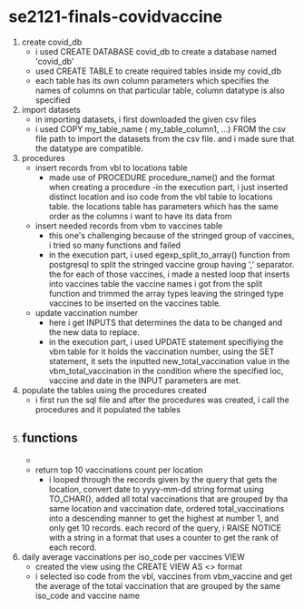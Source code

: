 # se2121-finals-covidvaccine

1. create covid_db
   - i used CREATE DATABASE covid_db to create a database named 'covid_db'
   - used CREATE TABLE to create required tables inside my covid_db
   - each table has its own column parameters which specifies the names of columns on that particular table, column datatype is also specified
2. import datasets
   - in importing datasets, i first downloaded the given csv files
   - i used COPY my_table_name ( my_table_column1, ...) FROM the csv file path to import the datasets from the csv file. and i made sure that the datatype are compatible.
3. procedures
   - insert records from vbl to locations table
     - made use of PROCEDURE procedure_name() and the format when creating a procedure
       -in the execution part, i just inserted distinct location and iso code from the vbl table to locations table. the locations table has parameters which has the same order as the columns i want to have its data from
   - insert needed records from vbm to vaccines table
     - this one's challenging because of the stringed group of vaccines, i tried so many functions and failed
     - in the execution part, i used egexp_split_to_array() function from postgresql to split the stringed vaccine group having ',' separator. the for each of those vaccines, i made a nested loop that inserts into vaccines table the vaccine names i got from the split function and trimmed the array types leaving the stringed type vaccines to be inserted on the vaccines table.
   - update vaccination number
     - here i get INPUTS that determines the data to be changed and the new data to replace.
     - in the execution part, i used UPDATE statement specifiying the vbm table for it holds the vaccination number, using the SET statement, it sets the inputted new_total_vaccination value in the vbm_total_vaccination in the condition where the specified loc, vaccine and date in the INPUT parameters are met.
4. populate the tables using the procedures created
   - i first run the sql file and after the procedures was created, i call the procedures and it populated the tables
5. ## functions
   -
   - return top 10 vaccinations count per location
     - i looped through the records given by the query that gets the location, convert date to yyyy-mm-dd string format using TO_CHAR(), added all total vaccinations that are grouped by tha same location and vaccination date, ordered total_vaccinations into a descending manner to get the highest at number 1, and only get 10 records. each record of the query, i RAISE NOTICE with a string in a format that uses a counter to get the rank of each record.
6. daily average vaccinations per iso_code per vaccines VIEW
   - created the view using the CREATE VIEW AS <<query>> format
   - i selected iso code from the vbl, vaccines from vbm_vaccine and get the average of the total vaccination that are grouped by the same iso_code and vaccine name

